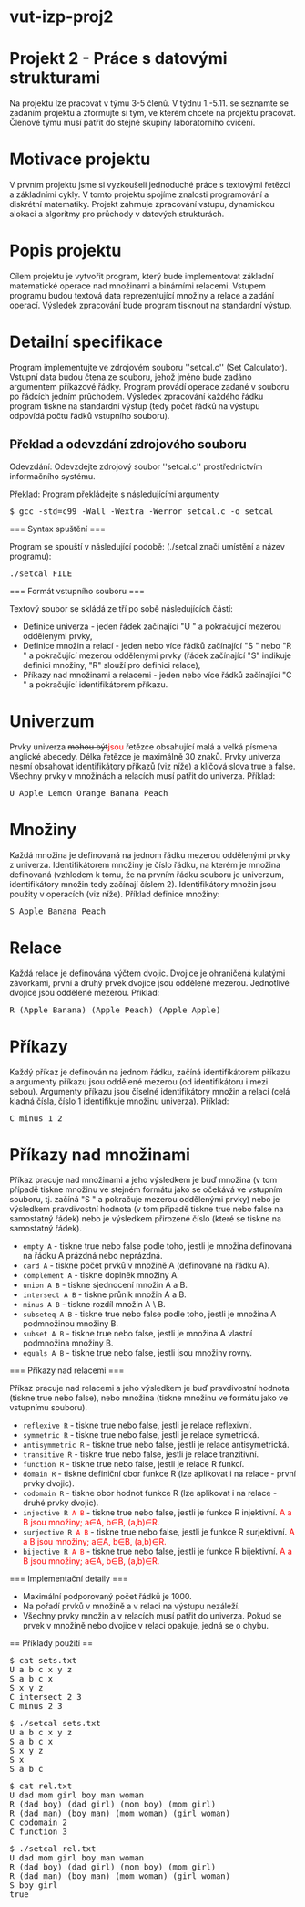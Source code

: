 # vut-izp-proj2

# Projekt 2 - Práce s datovými strukturami

Na projektu lze pracovat v týmu 3-5 členů. V týdnu 1.-5.11. se seznamte se zadáním projektu a zformujte si tým, ve kterém chcete na projektu pracovat. Členové týmu musí patřit do stejné skupiny laboratorního cvičení.

# Motivace projektu

V prvním projektu jsme si vyzkoušeli jednoduché práce s textovými řetězci a základními cykly. V tomto projektu spojíme znalosti programování a diskrétní matematiky. Projekt zahrnuje zpracování vstupu, dynamickou alokaci a algoritmy pro průchody v datových strukturách.

# Popis projektu 

Cílem projektu je vytvořit program, který bude implementovat základní matematické operace nad množinami a binárními relacemi. Vstupem programu budou textová data reprezentující množiny a relace a zadání operací. Výsledek zpracování bude program tisknout na standardní výstup.

# Detailní specifikace

Program implementujte ve zdrojovém souboru ''setcal.c'' (Set Calculator). Vstupní data budou čtena ze souboru, jehož jméno bude zadáno argumentem příkazové řádky. Program provádí operace zadané v souboru po řádcích jedním průchodem. Výsledek zpracování každého řádku program tiskne na standardní výstup (tedy počet řádků na výstupu odpovídá počtu řádků vstupního souboru).

## Překlad a odevzdání zdrojového souboru

Odevzdání: Odevzdejte zdrojový soubor ''setcal.c'' prostřednictvím informačního systému.

Překlad: Program překládejte s následujícími argumenty

<pre>$ gcc -std=c99 -Wall -Wextra -Werror setcal.c -o setcal</pre>

=== Syntax spuštění ===

Program se spouští v následující podobě: (./setcal značí umístění a název programu):

<pre>./setcal FILE</pre>

=== Formát vstupního souboru ===

Textový soubor se skládá ze tří po sobě následujících částí:
- Definice univerza - jeden řádek začínající "U " a pokračující mezerou oddělenými prvky,
- Definice množin a relací - jeden nebo více řádků začínající "S " nebo "R " a pokračující mezerou oddělenými prvky (řádek začínající "S" indikuje definici množiny, "R" slouží pro definici relace),
- Příkazy nad množinami a relacemi - jeden nebo více řádků začínající "C " a pokračující identifikátorem příkazu.

# Univerzum

Prvky univerza <s>mohou být</s><span style="color:red">jsou</span> řetězce obsahující malá a velká písmena anglické abecedy. Délka řetězce je maximálně 30 znaků. Prvky univerza nesmí obsahovat identifikátory příkazů (viz níže) a klíčová slova true a false. Všechny prvky v množinách a relacích musí patřit do univerza. Příklad:
<pre>U Apple Lemon Orange Banana Peach</pre>

# Množiny

Každá množina je definovaná na jednom řádku mezerou oddělenými prvky z univerza. Identifikátorem množiny je číslo řádku, na kterém je množina definovaná (vzhledem k tomu, že na prvním řádku souboru je univerzum, identifikátory množin tedy začínají číslem 2). Identifikátory množin jsou použity v operacích (viz níže). Příklad definice množiny:
<pre>S Apple Banana Peach</pre>

# Relace

Každá relace je definována výčtem dvojic. Dvojice je ohraničená kulatými závorkami, první a druhý prvek dvojice jsou oddělené mezerou. Jednotlivé dvojice jsou oddělené mezerou. Příklad:
<pre>R (Apple Banana) (Apple Peach) (Apple Apple)</pre>


# Příkazy

Každý příkaz je definován na jednom řádku, začíná identifikátorem příkazu a argumenty příkazu jsou oddělené mezerou (od identifikátoru i mezi sebou). Argumenty příkazu jsou číselné identifikátory množin a relací (celá kladná čísla, číslo 1 identifikuje množinu univerza). Příklad:
<pre>C minus 1 2</pre>

# Příkazy nad množinami

Příkaz pracuje nad množinami a jeho výsledkem je buď množina (v tom případě tiskne množinu ve stejném formátu jako se očekává ve vstupním souboru, tj. začíná "S " a pokračuje mezerou oddělenými prvky) nebo je výsledkem pravdivostní hodnota (v tom případě tiskne true nebo false na samostatný řádek) nebo je výsledkem přirozené číslo (které se tiskne na samostatný řádek).

* <code>empty A</code> - tiskne true nebo false podle toho, jestli je množina definovaná na řádku A prázdná nebo neprázdná.
* <code>card A</code> - tiskne počet prvků v množině A (definované na řádku A).
* <code>complement A</code> - tiskne doplněk množiny A.
* <code>union A B</code> - tiskne sjednocení množin A a B.
* <code>intersect A B</code> - tiskne průnik množin A a B.
* <code>minus A B</code> - tiskne rozdíl množin A \ B.
* <code>subseteq A B</code> - tiskne true nebo false podle toho, jestli je množina A podmnožinou množiny B.
* <code>subset A B</code> - tiskne true nebo false, jestli je množina A vlastní podmnožina množiny B.
* <code>equals A B</code> - tiskne true nebo false, jestli jsou množiny rovny.

=== Příkazy nad relacemi ===

Příkaz pracuje nad relacemi a jeho výsledkem je buď pravdivostní hodnota (tiskne true nebo false), nebo množina (tiskne množinu ve formátu jako ve vstupnímu souboru).

* <code>reflexive R</code> - tiskne true nebo false, jestli je relace reflexivní.
* <code>symmetric R</code> - tiskne true nebo false, jestli je relace symetrická.
* <code>antisymmetric R</code> - tiskne true nebo false, jestli je relace antisymetrická.
* <code>transitive R</code> - tiskne true nebo false, jestli je relace tranzitivní.
* <code>function R</code> - tiskne true nebo false, jestli je relace R funkcí.
* <code>domain R</code> - tiskne definiční obor funkce R (lze aplikovat i na relace - první prvky dvojic).
* <code>codomain R</code> - tiskne obor hodnot funkce R (lze aplikovat i na relace - druhé prvky dvojic).
* <code>injective R <span style="color:red">A B</span></code> - tiskne true nebo false, jestli je funkce R injektivní. <span style="color:red">A a B jsou množiny; a&#8712;A, b&#8712;B, (a,b)&#8712;R.</span>
* <code>surjective R <span style="color:red">A B</span></code> - tiskne true nebo false, jestli je funkce R surjektivní. <span style="color:red">A a B jsou množiny; a&#8712;A, b&#8712;B, (a,b)&#8712;R.</span>
* <code>bijective R <span style="color:red">A B</span></code> - tiskne true nebo false, jestli je funkce R bijektivní. <span style="color:red">A a B jsou množiny; a&#8712;A, b&#8712;B, (a,b)&#8712;R.</span>

=== Implementační detaily ===

* Maximální podporovaný počet řádků je 1000.
* Na pořadí prvků v množině a v relaci na výstupu nezáleží.
* Všechny prvky množin a v relacích musí patřit do univerza. Pokud se prvek v množině nebo dvojice v relaci opakuje, jedná se o chybu.

== Příklady použití ==

<pre>$ cat sets.txt
U a b c x y z
S a b c x
S x y z
C intersect 2 3
C minus 2 3</pre>
<pre>$ ./setcal sets.txt
U a b c x y z
S a b c x
S x y z
S x
S a b c</pre>

<pre>$ cat rel.txt
U dad mom girl boy man woman
R (dad boy) (dad girl) (mom boy) (mom girl)
R (dad man) (boy man) (mom woman) (girl woman)
C codomain 2
C function 3</pre>
<pre>$ ./setcal rel.txt
U dad mom girl boy man woman
R (dad boy) (dad girl) (mom boy) (mom girl)
R (dad man) (boy man) (mom woman) (girl woman)
S boy girl
true</pre>
